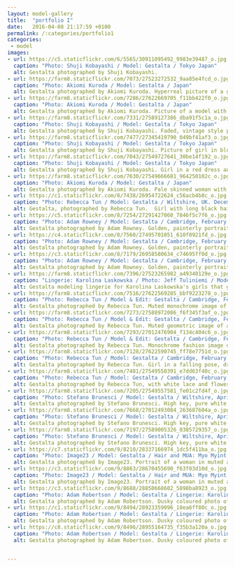 ```yaml
---
layout: model-gallery
title:  "portfolio I"
date:   2016-04-08 21:17:59 +0100
permalink: /:categories/portfolio1
categories:
 - model
images:
- url: https://c5.staticflickr.com/6/5565/30911095492_9983e39487_o.jpg
  caption: "Photo: Shuji Kobayashi / Model: Gestalta / Tokyo Japan"
  alt: Gestalta photographed by Shuji Kobayashi.
- url: https://farm8.staticflickr.com/7073/27523272532_9aa85e4fcd_o.jpg
  caption: "Photo: Akiomi Kuroda / Model: Gestalta / Japan"
  alt: Gestalta photographed by Akiomi Kuroda. Hyperreal picture of a girl in a Japanese Landscape
- url: https://farm8.staticflickr.com/7286/27622669705_f11bb422f0_o.jpg
  caption: "Photo: Akiomi Kuroda / Model: Gestalta / Japan"
  alt: Gestalta photographed by Akiomi Kuroda. Picture of a model with long hair. Stormy horizon, Japanese
- url: https://farm8.staticflickr.com/7331/27589127386_dba91f5c1a_o.jpg
  caption: "Photo: Shuji Kobayashi / Model: Gestalta / Tokyo Japan"
  alt: Gestalta photographed by Shuji Kobayashi. Faded, vintage style picture of seated woman with undone shirt.
- url: https://farm8.staticflickr.com/7477/27345419790_049bf41af3_o.jpg
  caption: "Photo: Shuji Kobayashi / Model: Gestalta / Tokyo Japan"
  alt: Gestalta photographed by Shuji Kobayashi. Picture of girl in blue dress in a vintage style room.
- url: https://farm8.staticflickr.com/7043/27549727641_30be14f192_o.jpg
  caption: "Photo: Shuji Kobayashi / Model: Gestalta / Tokyo Japan"
  alt: Gestalta photographed by Shuji Kobayashi. Girl in a red dress and red lipstick smoking a cigarette
- url: https://farm8.staticflickr.com/7630/27549666681_964250102c_o.jpg
  caption: "Photo: Akiomi Kuroda / Model: Gestalta / Japan"
  alt: Gestalta photographed by Akiomi Kuroda. Pale skinned woman with long dark hair and a black skirt
- url: https://c1.staticflickr.com/8/7438/26954722624_c56acb4b8c_o.jpg
  caption: "Photo: Rebecca Tun / Model: Gestalta / Wiltshire, UK. December 2010"
  alt: Gestalta, photographed by Rebecca Tun.  Girl with long black hair standing in the snow, wearing a white skirt.
- url: https://c5.staticflickr.com/8/7254/27291427060_7846f5c7f6_o.jpg
  caption: "Photo: Adam Rowney / Model: Gestalta / Cambridge, February 2012"
  alt: Gestalta photographed by Adam Rowney. Golden, painterly portrait of a girl with peacock feather necklace
- url: https://c4.staticflickr.com/8/7560/27495701051_610f0921fd_o.jpg
  caption: "Photo: Adam Rowney / Model: Gestalta / Cambridge, February 2012"
  alt: Gestalta photographed by Adam Rowney. Golden, painterly portrait of a girl with peacock feather necklace
- url: https://c3.staticflickr.com/8/7179/26958580634_c74695ff0d_o.jpg
  caption: "Photo: Adam Rowney / Model: Gestalta / Cambridge, February 2012"
  alt: Gestalta photographed by Adam Rowney. Golden, painterly portrait of a girl with peacock feather necklace
- url: https://farm8.staticflickr.com/7396/27523265982_a49340129e_o.jpg
  caption: "Lingerie: Karolina Laskowska / Photo: Jeff Tuliniemi / Models: Gestalta & Maxine"
  alt: Gestalta modeling lingerie for Karolina Laskowska's girls that glitter collection
- url: https://farm8.staticflickr.com/7516/27622569285_bbf9223278_o.jpg
  caption: "Photo: Rebecca Tun / Model & Edit: Gestalta / Cambridge, February 2012"
  alt: Gestalta photographed by Rebecca Tun. Muted monochrome image of black clad woman
- url: https://farm8.staticflickr.com/7273/27588972086_f6f345f3af_o.jpg
  caption: "Photo: Rebecca Tun / Model & Edit: Gestalta / Cambridge, February 2012"
  alt: Gestalta photographed by Rebecca Tun. Muted geometric image of a woman in a silver room
- url: https://farm8.staticflickr.com/7293/27012476904_f134c404c6_o.jpg
  caption: "Photo: Rebecca Tun / Model & Edit: Gestalta / Cambridge, February 2012"
  alt: Gestalta photographed by Rebecca Tun. Monochrome fashion image of woman
- url: https://farm8.staticflickr.com/7128/27622590745_ff78e7751d_o.jpg
  caption: "Photo: Rebecca Tun / Model: Gestalta / Cambridge, February 2012"
  alt: Gestalta photographed by Rebecca Tun. Girl in a falling pose, dressed in white lace
- url: https://farm8.staticflickr.com/7481/27549550391_e7dd63f40c_o.jpg
  caption: "Photo: Rebecca Tun / Model: Gestalta / Cambridge, February 2012"
  alt: Gestalta photographed by Rebecca Tun, with white lace and flowers
- url: https://farm8.staticflickr.com/7205/27549557581_fe01c2fd4f_o.jpg
  caption: "Photo: Stefano Brunesci / Model: Gestalta / Wiltshire, April 2013"
  alt: Gestalta photographed by Stefano Brunesci. High key, pure white beauty image
- url: https://farm8.staticflickr.com/7668/27012493084_263687604a_o.jpg
  caption: "Photo: Stefano Brunesci / Model: Gestalta / Wiltshire, April 2013"
  alt: Gestalta photographed by Stefano Brunesci. High key, pure white beauty image
- url: https://farm8.staticflickr.com/7197/27589005326_0385729357_o.jpg
  caption: "Photo: Stefano Brunesci / Model: Gestalta / Wiltshire, April 2013"
  alt: Gestalta photographed by Stefano Brunesci. High key, pure white beauty image
- url: https://c7.staticflickr.com/9/8210/28337166974_1dc5f411ba_o.jpg
  caption: "Photo: Image23 / Model: Gestalta / Hair and MUA: Myo Myint / London, January 2013"
  alt: Gestalta photographed by Image23. Portrait of a woman in muted and misty colours
- url: https://c3.staticflickr.com/9/8863/28670455690_f63f03d10d_o.jpg
  caption: "Photo: Image23 / Model: Gestalta / Hair and MUA: Myo Myint / London, January 2013"
  alt: Gestalta photographed by Image23. Portrait of a woman in muted and misty colours
- url: https://c3.staticflickr.com/9/8688/28850668602_5898ba8923_o.jpg
  caption: "Photo: Adam Robertson / Model: Gestalta / Lingerie: Karolina Laskowska / Cambridge, March 2012"
  alt: Gestalta photographed by Adam Robertson. Dusky coloured photo of a girl in lingerie
- url: https://c1.staticflickr.com/9/8494/28923359096_18ea6ff80c_o.jpg
  caption: "Photo: Adam Robertson / Model: Gestalta / Lingerie: Karolina Laskowska / Cambridge, March 2012"
  alt: Gestalta photographed by Adam Robertson. Dusky coloured photo of a girl in lingerie
- url: https://c8.staticflickr.com/9/8496/28955164735_f35b3a120a_o.jpg
  caption: "Photo: Adam Robertson / Model: Gestalta / Lingerie: Karolina Laskowska / Cambridge, March 2012"
  alt: Gestalta photographed by Adam Robertson. Dusky coloured photo of a girl in lingerie


---
```

